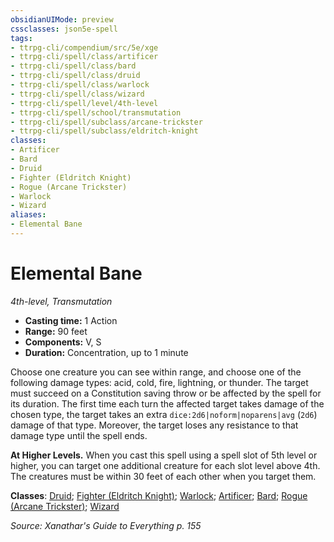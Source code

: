 ```yaml
---
obsidianUIMode: preview
cssclasses: json5e-spell
tags:
- ttrpg-cli/compendium/src/5e/xge
- ttrpg-cli/spell/class/artificer
- ttrpg-cli/spell/class/bard
- ttrpg-cli/spell/class/druid
- ttrpg-cli/spell/class/warlock
- ttrpg-cli/spell/class/wizard
- ttrpg-cli/spell/level/4th-level
- ttrpg-cli/spell/school/transmutation
- ttrpg-cli/spell/subclass/arcane-trickster
- ttrpg-cli/spell/subclass/eldritch-knight
classes:
- Artificer
- Bard
- Druid
- Fighter (Eldritch Knight)
- Rogue (Arcane Trickster)
- Warlock
- Wizard
aliases:
- Elemental Bane
---
```

# Elemental Bane
*4th-level, Transmutation*  


- **Casting time:** 1 Action
- **Range:** 90 feet
- **Components:** V, S
- **Duration:** Concentration, up to 1 minute

Choose one creature you can see within range, and choose one of the following damage types: acid, cold, fire, lightning, or thunder. The target must succeed on a Constitution saving throw or be affected by the spell for its duration. The first time each turn the affected target takes damage of the chosen type, the target takes an extra `dice:2d6|noform|noparens|avg` (`2d6`) damage of that type. Moreover, the target loses any resistance to that damage type until the spell ends.

**At Higher Levels.** When you cast this spell using a spell slot of 5th level or higher, you can target one additional creature for each slot level above 4th. The creatures must be within 30 feet of each other when you target them.

**Classes**: [Druid](/3-Mechanics/CLI/lists/list-spells-classes-druid.md); [Fighter (Eldritch Knight)](/3-Mechanics/CLI/lists/list-spells-classes-eldritch-knight-xphb.md "subclass=XPHB;class=XPHB"); [Warlock](/3-Mechanics/CLI/lists/list-spells-classes-warlock.md); [Artificer](/3-Mechanics/CLI/lists/list-spells-classes-artificer.md); [Bard](/3-Mechanics/CLI/lists/list-spells-classes-bard.md); [Rogue (Arcane Trickster)](/3-Mechanics/CLI/lists/list-spells-classes-arcane-trickster-xphb.md "subclass=XPHB;class=XPHB"); [Wizard](/3-Mechanics/CLI/lists/list-spells-classes-wizard.md)

*Source: Xanathar's Guide to Everything p. 155*